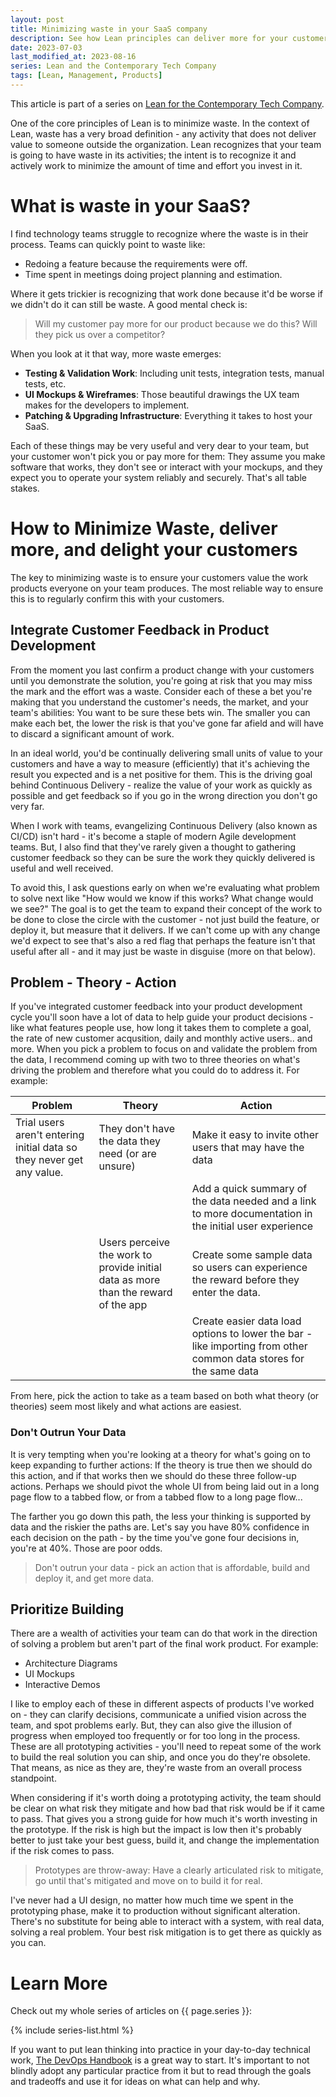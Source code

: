 ```yaml
---
layout: post
title: Minimizing waste in your SaaS company
description: See how Lean principles can deliver more for your customers and make your team happier too by building on the practices you're already adopting.
date: 2023-07-03
last_modified_at: 2023-08-16
series: Lean and the Contemporary Tech Company
tags: [Lean, Management, Products]
---
```


This article is part of a series on [Lean for the Contemporary Tech Company](lean-for-the-contemporary-tech-company).

One of the core principles of Lean is to minimize waste.  In the context of Lean, waste has a very broad definition - any activity that does not deliver value to someone outside the organization.  Lean recognizes that your team is going to have waste in its activities; the intent is to recognize it and actively work to minimize the amount of time and effort you invest in it.

# What is waste in your SaaS?

I find technology teams struggle to recognize where the waste is in their process.  Teams can quickly point to waste like:

* Redoing a feature because the requirements were off.
* Time spent in meetings doing project planning and estimation.

Where it gets trickier is recognizing that work done because it'd be worse if we didn't do it can still be waste. A good mental check is:

>Will my customer pay more for our product because we do this?  Will they pick us over a competitor?

When you look at it that way, more waste emerges:

* **Testing & Validation Work**: Including unit tests, integration tests, manual tests, etc.
* **UI Mockups & Wireframes**: Those beautiful drawings the UX team makes for the developers to implement.
* **Patching & Upgrading Infrastructure**: Everything it takes to host your SaaS.

Each of these things may be very useful and very dear to your team, but your customer won't pick you or pay more for them: They assume you make software that works, they don't see or interact with your mockups, and they expect you to operate your system reliably and securely.   That's all table stakes.

# How to Minimize Waste, deliver more, and delight your customers

The key to minimizing waste is to ensure your customers value the work products everyone on your team produces.  The most reliable way to ensure this is to regularly confirm this with your customers.

## Integrate Customer Feedback in Product Development

From the moment you last confirm a product change with your customers until you demonstrate the solution, you're going at risk that you may miss the mark and the effort was a waste.  Consider each of these a bet you're making that you understand the customer's needs, the market, and your team's abilities: You want to be sure these bets win.  The smaller you can make each bet, the lower the risk is that you've gone far afield and will have to discard a significant amount of work.  

In an ideal world, you'd be continually delivering small units of value to your customers and have a way to measure (efficiently) that it's achieving the result you expected and is a net positive for them.  This is the driving goal behind Continuous Delivery - realize the value of your work as quickly as possible and get feedback so if you go in the wrong direction you don't go very far.

When I work with teams, evangelizing Continuous Delivery (also known as CI/CD) isn't hard - it's become a staple of modern Agile development teams.  But, I also find that they've rarely given a thought to gathering customer feedback so they can be sure the work they quickly delivered is useful and well received.  

To avoid this, I ask questions early on when we're evaluating what problem to solve next like "How would we know if this works?  What change would we see?"  The goal is to get the team to expand their concept of the work to be done to close the circle with the customer - not just build the feature, or deploy it, but measure that it delivers.  If we can't come up with any change we'd expect to see that's also a red flag that perhaps the feature isn't that useful after all - and it may just be waste in disguise (more on that below).

## Problem - Theory - Action

If you've integrated customer feedback into your product development cycle you'll soon have a lot of data to help guide your product decisions - like what features people use, how long it takes them to complete a goal, the rate of new customer acqusition, daily and monthly active users.. and more.  When you pick a problem to focus on and validate the problem from the data, I recommend coming up with two to three theories on what's driving the problem and therefore what you could do to address it.  For example:

| Problem | Theory | Action |
| --------|--------|--------|
| Trial users aren't entering initial data so they never get any value. | They don't have the data they need (or are unsure) | Make it easy to invite other users that may have the data |
| | | Add a quick summary of the data needed and a link to more documentation in the initial user experience |
| | Users perceive the work to provide initial data as more than the reward of the app | Create some sample data so users can experience the reward before they enter the data. |
| | | Create easier data load options to lower the bar - like importing from other common data stores for the same data |

From here, pick the action to take as a team based on both what theory (or theories) seem most likely and what actions are easiest.  

### Don't Outrun Your Data

It is very tempting when you're looking at a theory for what's going on to keep expanding to further actions:  If the theory is true then we should do this action, and if that works then we should do these three follow-up actions.  Perhaps we should pivot the whole UI from being laid out in a long page flow to a tabbed flow, or from a tabbed flow to a long page flow... 

The farther you go down this path, the less your thinking is supported by data and the riskier the paths are.  Let's say you have 80% confidence in each decision on the path - by the time you've gone four decisions in, you're at 40%.  Those are poor odds.  

> Don't outrun your data - pick an action that is affordable, build and deploy it, and get more data.  

## Prioritize Building 

There are a wealth of activities your team can do that work in the direction of solving a problem but aren't part of the final work product.  For example:

* Architecture Diagrams
* UI Mockups
* Interactive Demos

I like to employ each of these in different aspects of products I've worked on - they can clarify decisions, communicate a unified vision across the team, and spot problems early.  But, they can also give the illusion of progress when employed too frequently or for too long in the process.  These are all prototyping activities - you'll need to repeat some of the work to build the real solution you can ship, and once you do they're obsolete.  That means, as nice as they are, they're waste from an overall process standpoint.

When considering if it's worth doing a prototyping activity, the team should be clear on what risk they mitigate and how bad that risk would be if it came to pass.  That gives you a strong guide for how much it's worth investing in the prototype.  If the risk is high but the impact is low then it's probably better to just take your best guess, build it, and change the implementation if the risk comes to pass.  

> Prototypes are throw-away: Have a clearly articulated risk to mitigate, go until that's mitigated and move on to build it for real.

I've never had a UI design, no matter how much time we spent in the prototyping phase, make it to production without significant alteration.  There's no substitute for being able to interact with a system, with real data, solving a real problem.  Your best risk mitigation is to get there as quickly as you can.

# Learn More

Check out my whole series of articles on {{ page.series }}:

{% include series-list.html %}

If you want to put lean thinking into practice in your day-to-day technical work, [The DevOps Handbook](https://a.co/d/9lBeOaZ) is a great way to start.  It's important to not blindly adopt any particular practice from it but to read through the goals and tradeoffs and use it for ideas on what can help and why.
